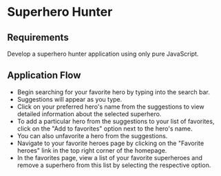 # Superhero Hunter

## Requirements
Develop a superhero hunter application using only pure JavaScript.

## Application Flow
- Begin searching for your favorite hero by typing into the search bar.
- Suggestions will appear as you type.
- Click on your preferred hero's name from the suggestions to view detailed information about the selected superhero.
- To add a particular hero from the suggestions to your list of favorites, click on the "Add to favorites" option next to the hero's name.
- You can also unfavorite a hero from the suggestions.
- Navigate to your favorite heroes page by clicking on the "Favorite heroes" link in the top right corner of the homepage.
- In the favorites page, view a list of your favorite superheroes and remove a superhero from this list by selecting the respective option.
